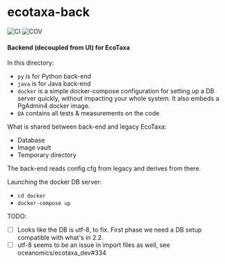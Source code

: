 # ecotaxa-back

![CI](https://github.com/ecotaxa/ecotaxa_back/workflows/CI/badge.svg)
![COV](https://github.com/ecotaxa/ecotaxa_back/workflows/COV/badge.svg)

#### Backend (decoupled from UI) for EcoTaxa

In this directory:
- `py` is for Python back-end
- `java` is for Java back-end
- `docker` is a simple docker-compose configuration for setting up a DB server quickly, without impacting your whole system. It also embeds a PgAdmin4 docker image.
- `QA` contains all tests & measurements on the code 

What is shared between back-end and legacy EcoTaxa:
* Database
* Image vault
* Temporary directory

The back-end reads config.cfg from legacy and derives from there.

Launching the docker DB server:
* `cd docker`
* `docker-compose up`

TODO:
- [ ] Looks like the DB is utf-8, to fix. First phase we need a DB setup compatible with what's in 2.2.
- [ ] utf-8 seems to be an issue in import files as well, see oceanomics/ecotaxa_dev#334

